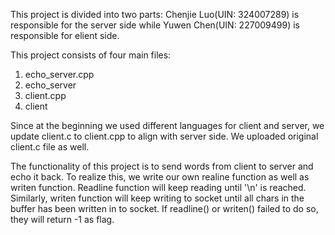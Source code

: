 This project is divided into two parts: 
Chenjie Luo(UIN: 324007289) is responsible for the server side while Yuwen Chen(UIN: 227009499) is responsible for elient side. 

This project consists of four main files: 
1. echo_server.cpp
2. echo_server
3. client.cpp
4. client

Since at the beginning we used different languages for client and server, we update client.c to client.cpp to align with server side. We uploaded original client.c file as well. 

The functionality of this project is to send words from client to server and echo it back. To realize this, we write our own realine function as well as writen function. Readline function will keep reading until '\n' is reached. Similarly, writen function will keep writing to socket until all chars in the buffer has been written in to socket. If readline() or writen() failed to do so, they will return -1 as flag. 
